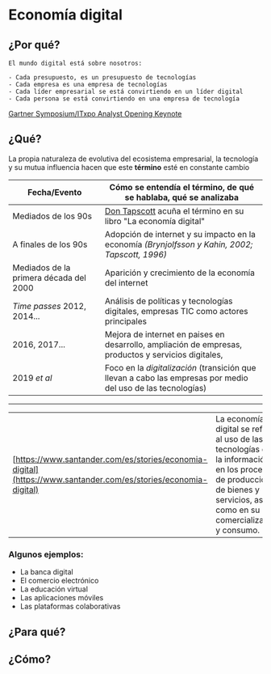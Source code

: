 # Economía digital

## ¿Por qué?

    El mundo digital está sobre nosotros:

    - Cada presupuesto, es un presupuesto de tecnologías
    - Cada empresa es una empresa de tecnologías
    - Cada líder empresarial se está convirtiendo en un líder digital
    - Cada persona se está convirtiendo en una empresa de tecnología

[Gartner Symposium/ITxpo Analyst Opening Keynote](https://www.youtube.com/watch?v=J3JX84qEj-Q)


## ¿Qué?

La propia naturaleza de evolutiva del ecosistema empresarial, la tecnología y su mutua influencia hacen que este **término** esté en constante cambio

|Fecha/Evento|Cómo se entendía el término, de qué se hablaba, qué se analizaba|
-|-
Mediados de los 90s|[Don Tapscott](https://dontapscott.com/) acuña el término en su libro "La economía digital"
A finales de los 90s|Adopción de internet y su impacto en la economía *(Brynjolfsson y Kahin, 2002; Tapscott, 1996)*
Mediados de la primera década del 2000|Aparición y crecimiento de la economía del internet
*Time passes* 2012, 2014...|Análisis de políticas y tecnologías digitales, empresas TIC como actores principales
2016, 2017...|Mejora de internet en paises en desarrollo, ampliación de empresas, productos y servicios digitales, 
2019 *et al*|Foco en la *digitalización* (transición que llevan a cabo las empresas por medio del uso de las tecnologías)
---
||||
|-|-|-|
[https://www.santander.com/es/stories/economia-digital](https://www.santander.com/es/stories/economia-digital)|La economía digital se refiere al uso de las tecnologías de la información en los procesos de producción de bienes y servicios, así como en su comercialización y consumo.|Este término pone de manifiesto cómo la industria crea productos y servicios nuevos o transforma los existentes, aprovechando la tecnología. 

### Algunos ejemplos:

- La banca digital
- El comercio electrónico
- La educación virtual
- Las aplicaciones móviles
- Las plataformas colaborativas

## ¿Para qué?



## ¿Cómo?


